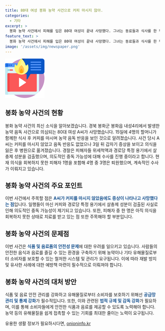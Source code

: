 ```yaml
---
title: 80대 여성 봉화 농약 사건으로 커피 마시지 않아.
categories:
  - 기타
excerpt: >
  봉화 농약 사건에서 피해를 입은 80대 여성이 끝내 사망했다. 그녀는 동료들과 식사를 한 뒤 커피를 마시지 않았으나 다른 사람과 함께 농약 음독 반응을 보였고 병원으로 옮겨졌다. 경찰은 위세척액과 용기에서 농약 성분을 검출해 사건을 수사 중이며, 의도적인 중독 가능성을 염두에 두고 조사 중이다. 사건으로부터 3명은 회복해 퇴원했지만 1명은 여전히 중환자실에서 치료를 받고 있다. (150자)
feature_text: >
  봉화 농약 사건에서 피해를 입은 80대 여성이 끝내 사망했다. 그녀는 동료들과 식사를 한 뒤 커피를 마시지 않았으나 다른 사람과 함께 농약 음독 반응을 보였고 병원으로 옮겨졌다. 경찰은 위세척액과 용기에서 농약 성분을 검출해 사건을 수사 중이며, 의도적인 중독 가능성을 염두에 두고 조사 중이다. 사건으로부터 3명은 회복해 퇴원했지만 1명은 여전히 중환자실에서 치료를 받고 있다. (150자)
image: '/assets/img/newspaper.png'
---
```


<p><img src="/assets/img/news.png" alt="rentncar 속보" /></p>

<h2 data-ke-size="size26">봉화 농약 사건의 현황</h2>

<p data-ke-size="size16">봉화 농약 사건의 최신 소식을 알아보겠습니다. 경북 봉화군 봉화읍 내성4리에서 발생한 농약 음독 사건으로 의심되는 80대 여성 A씨가 사망했습니다. 15일에 4명의 할머니가 함께한 식사 후 커피를 마시며 농약 음독 반응을 보인 것으로 알려졌습니다. 사건 당시 A씨는 커피를 마시지 않았고 음독 반응도 없었으나 3일 뒤 갑자기 증상을 보이고 의식을 잃은 후 병원으로 옮겨졌습니다. 경찰은 피해자들 위세척액과 경로당 특정 용기에서 살충제 성분을 검출했으며, 의도적인 중독 가능성에 대해 수사를 진행 중이라고 합니다. 현재 의식을 회복하지 못한 피해자 1명을 포함해 4명 중 3명은 퇴원했으며, 계속적인 수사가 이뤄지고 있습니다.</p>

<h2 data-ke-size="size26">봉화 농약 사건의 주요 포인트</h2>

<p data-ke-size="size16">이번 사건에서 주목할 점은 <b><span style="color: #1a5490;">A씨가 커피를 마시지 않았음에도 증상이 나타나고 사망했다는 점</span></b>입니다. 일행들이 마신 커피와 경로당 특정 용기에서 살충제 성분이 검출된 사실로 인해 의도적인 중독 가능성이 제기되고 있습니다. 또한, 피해자 중 한 명은 아직 의식을 회복하지 못한 상태로 치료를 받고 있는 점 또한 주목해야 할 부분입니다.</p>

<h2 data-ke-size="size26">봉화 농약 사건의 문제점</h2>

<p data-ke-size="size16">이번 사건은 <b><span style="color: #1a5490;">식품 및 음료품의 안전성 문제</span></b>에 대한 우려를 일으키고 있습니다. 사람들의 안전한 음식과 음료를 즐길 수 있는 환경을 구축하기 위해 농약이나 기타 유해물질로부터 소비자를 보호할 수 있는 철저한 시스템 및 관리가 요구됩니다. 이에 따라 재발 방지 및 유사한 사례에 대한 예방책 마련이 필수적으로 이뤄져야 합니다.</p>

<h2 data-ke-size="size26">봉화 농약 사건의 대처 방안</h2>

<p data-ke-size="size16">식품 및 음료 안전 관리를 강화하고 유해물질로부터 소비자를 보호하기 위해선 <b><span style="color: #1a5490;">공급망 관리 및 통제 강화</span></b>가 필수적입니다. 또한, 이와 관련된 <b><span style="color: #1a5490;">법적 규제 및 감독 강화</span></b>가 필요하며, 이를 통해 소비자들에게 안전한 식품과 음료를 제공할 수 있도록 노력해야 합니다. 농약 등의 유해물질을 쉽게 접촉할 수 있는 기회를 최대한 줄이는 노력이 요구됩니다.</p>
유용한 생활 정보가 필요하시다면, <a href="https://onioninfo.kr" rel="dofollow">onioninfo.kr</a>


